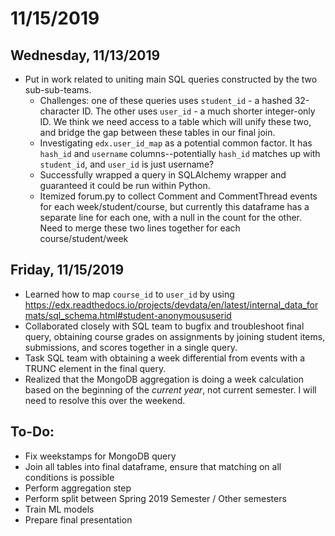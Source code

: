 # 11/15/2019

## Wednesday, 11/13/2019

- Put in work related to uniting main SQL queries constructed by the two sub-sub-teams.
  - Challenges: one of these queries uses ```student_id``` - a hashed 32-character ID. The other uses ```user_id``` - a much shorter integer-only ID. We think we need access to a table which will unify these two, and bridge the gap between these tables in our final join.
  - Investigating ```edx.user_id_map``` as a potential common factor. It has ```hash_id``` and ```username``` columns--potentially ```hash_id``` matches up with ```student_id```, and ```user_id``` is just username?
  - Successfully wrapped a query in SQLAlchemy wrapper and guaranteed it could be run within Python.
  - Itemized forum.py to collect Comment and CommentThread events for each week/student/course, but currently this dataframe has a separate line for each one, with a null in the count for the other. Need to merge these two lines together for each course/student/week

## Friday, 11/15/2019

- Learned how to map ```course_id``` to ```user_id``` by using https://edx.readthedocs.io/projects/devdata/en/latest/internal_data_formats/sql_schema.html#student-anonymoususerid
- Collaborated closely with SQL team to bugfix and troubleshoot final query, obtaining course grades on assignments by joining student items, submissions, and scores together in a single query.
- Task SQL team with obtaining a week differential from events with a TRUNC element in the final query.
- Realized that the MongoDB aggregation is doing a week calculation based on the beginning of the _current year_, not current semester. I will need to resolve this over the weekend.

## To-Do:

- Fix weekstamps for MongoDB query
- Join all tables into final dataframe, ensure that matching on all conditions is possible
- Perform aggregation step
- Perform split between Spring 2019 Semester / Other semesters
- Train ML models
- Prepare final presentation
